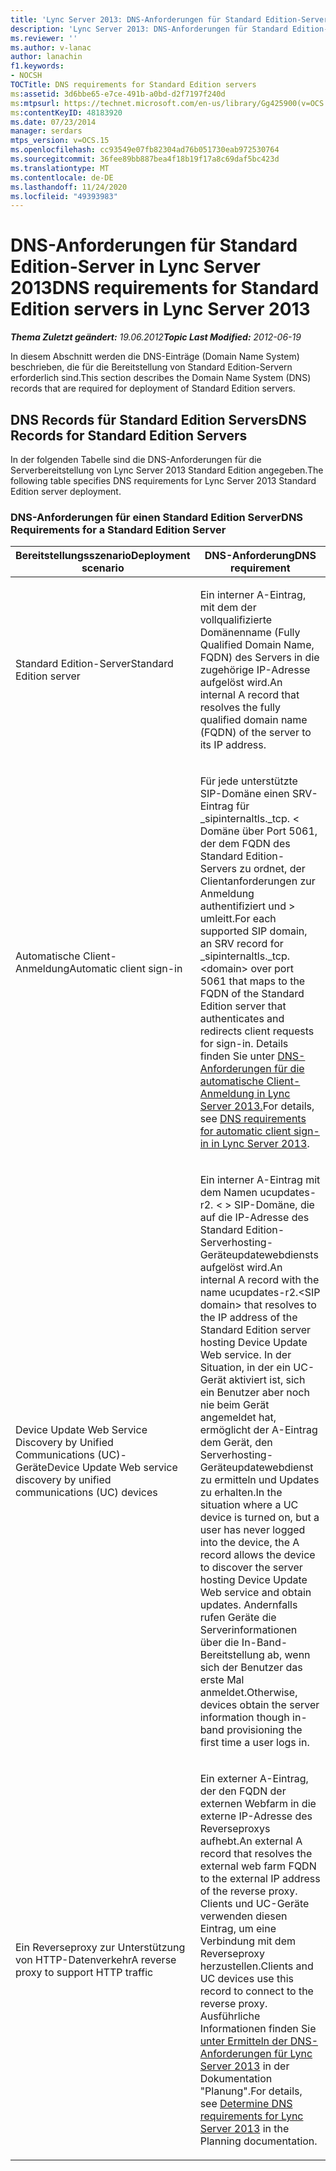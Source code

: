 ```yaml
---
title: 'Lync Server 2013: DNS-Anforderungen für Standard Edition-Server'
description: 'Lync Server 2013: DNS-Anforderungen für Standard Edition-Server.'
ms.reviewer: ''
ms.author: v-lanac
author: lanachin
f1.keywords:
- NOCSH
TOCTitle: DNS requirements for Standard Edition servers
ms:assetid: 3d6bbe65-e7ce-491b-a0bd-d2f7197f240d
ms:mtpsurl: https://technet.microsoft.com/en-us/library/Gg425900(v=OCS.15)
ms:contentKeyID: 48183920
ms.date: 07/23/2014
manager: serdars
mtps_version: v=OCS.15
ms.openlocfilehash: cc93549e07fb82304ad76b051730eab972530764
ms.sourcegitcommit: 36fee89bb887bea4f18b19f17a8c69daf5bc423d
ms.translationtype: MT
ms.contentlocale: de-DE
ms.lasthandoff: 11/24/2020
ms.locfileid: "49393983"
---
```

# <a name="dns-requirements-for-standard-edition-servers-in-lync-server-2013"></a><span data-ttu-id="dff62-103">DNS-Anforderungen für Standard Edition-Server in Lync Server 2013</span><span class="sxs-lookup"><span data-stu-id="dff62-103">DNS requirements for Standard Edition servers in Lync Server 2013</span></span>

<div data-xmlns="http://www.w3.org/1999/xhtml">

<div class="topic" data-xmlns="http://www.w3.org/1999/xhtml" data-msxsl="urn:schemas-microsoft-com:xslt" data-cs="https://msdn.microsoft.com/">

<div data-asp="https://msdn2.microsoft.com/asp">



</div>

<div id="mainSection">

<div id="mainBody"><span data-ttu-id="dff62-104">

<span> </span></span><span class="sxs-lookup"><span data-stu-id="dff62-104">

<span> </span></span></span>

<span data-ttu-id="dff62-105">_**Thema Zuletzt geändert:** 19.06.2012_</span><span class="sxs-lookup"><span data-stu-id="dff62-105">_**Topic Last Modified:** 2012-06-19_</span></span>

<span data-ttu-id="dff62-106">In diesem Abschnitt werden die DNS-Einträge (Domain Name System) beschrieben, die für die Bereitstellung von Standard Edition-Servern erforderlich sind.</span><span class="sxs-lookup"><span data-stu-id="dff62-106">This section describes the Domain Name System (DNS) records that are required for deployment of Standard Edition servers.</span></span>

<div>

## <a name="dns-records-for-standard-edition-servers"></a><span data-ttu-id="dff62-107">DNS Records für Standard Edition Servers</span><span class="sxs-lookup"><span data-stu-id="dff62-107">DNS Records for Standard Edition Servers</span></span>

<span data-ttu-id="dff62-108">In der folgenden Tabelle sind die DNS-Anforderungen für die Serverbereitstellung von Lync Server 2013 Standard Edition angegeben.</span><span class="sxs-lookup"><span data-stu-id="dff62-108">The following table specifies DNS requirements for Lync Server 2013 Standard Edition server deployment.</span></span>

### <a name="dns-requirements-for-a-standard-edition-server"></a><span data-ttu-id="dff62-109">DNS-Anforderungen für einen Standard Edition Server</span><span class="sxs-lookup"><span data-stu-id="dff62-109">DNS Requirements for a Standard Edition Server</span></span>

<table>
<colgroup>
<col style="width: 50%" />
<col style="width: 50%" />
</colgroup>
<thead>
<tr class="header">
<th><span data-ttu-id="dff62-110">Bereitstellungsszenario</span><span class="sxs-lookup"><span data-stu-id="dff62-110">Deployment scenario</span></span></th>
<th><span data-ttu-id="dff62-111">DNS-Anforderung</span><span class="sxs-lookup"><span data-stu-id="dff62-111">DNS requirement</span></span></th>
</tr>
</thead>
<tbody>
<tr class="odd">
<td><p><span data-ttu-id="dff62-112">Standard Edition-Server</span><span class="sxs-lookup"><span data-stu-id="dff62-112">Standard Edition server</span></span></p></td>
<td><p><span data-ttu-id="dff62-113">Ein interner A-Eintrag, mit dem der vollqualifizierte Domänenname (Fully Qualified Domain Name, FQDN) des Servers in die zugehörige IP-Adresse aufgelöst wird.</span><span class="sxs-lookup"><span data-stu-id="dff62-113">An internal A record that resolves the fully qualified domain name (FQDN) of the server to its IP address.</span></span></p></td>
</tr>
<tr class="even">
<td><p><span data-ttu-id="dff62-114">Automatische Client-Anmeldung</span><span class="sxs-lookup"><span data-stu-id="dff62-114">Automatic client sign-in</span></span></p></td>
<td><p><span data-ttu-id="dff62-115">Für jede unterstützte SIP-Domäne einen SRV-Eintrag für _sipinternaltls._tcp. &lt; Domäne über Port 5061, der dem FQDN des Standard Edition-Servers zu ordnet, der Clientanforderungen zur Anmeldung authentifiziert und &gt; umleitt.</span><span class="sxs-lookup"><span data-stu-id="dff62-115">For each supported SIP domain, an SRV record for _sipinternaltls._tcp.&lt;domain&gt; over port 5061 that maps to the FQDN of the Standard Edition server that authenticates and redirects client requests for sign-in.</span></span> <span data-ttu-id="dff62-116">Details finden Sie unter <a href="lync-server-2013-dns-requirements-for-automatic-client-sign-in.md">DNS-Anforderungen für die automatische Client-Anmeldung in Lync Server 2013.</a></span><span class="sxs-lookup"><span data-stu-id="dff62-116">For details, see <a href="lync-server-2013-dns-requirements-for-automatic-client-sign-in.md">DNS requirements for automatic client sign-in in Lync Server 2013</a>.</span></span></p></td>
</tr>
<tr class="odd">
<td><p><span data-ttu-id="dff62-117">Device Update Web Service Discovery by Unified Communications (UC)-Geräte</span><span class="sxs-lookup"><span data-stu-id="dff62-117">Device Update Web service discovery by unified communications (UC) devices</span></span></p></td>
<td><p><span data-ttu-id="dff62-118">Ein interner A-Eintrag mit dem Namen ucupdates-r2. &lt; &gt; SIP-Domäne, die auf die IP-Adresse des Standard Edition-Serverhosting-Geräteupdatewebdiensts aufgelöst wird.</span><span class="sxs-lookup"><span data-stu-id="dff62-118">An internal A record with the name ucupdates-r2.&lt;SIP domain&gt; that resolves to the IP address of the Standard Edition server hosting Device Update Web service.</span></span> <span data-ttu-id="dff62-119">In der Situation, in der ein UC-Gerät aktiviert ist, sich ein Benutzer aber noch nie beim Gerät angemeldet hat, ermöglicht der A-Eintrag dem Gerät, den Serverhosting-Geräteupdatewebdienst zu ermitteln und Updates zu erhalten.</span><span class="sxs-lookup"><span data-stu-id="dff62-119">In the situation where a UC device is turned on, but a user has never logged into the device, the A record allows the device to discover the server hosting Device Update Web service and obtain updates.</span></span> <span data-ttu-id="dff62-120">Andernfalls rufen Geräte die Serverinformationen über die In-Band-Bereitstellung ab, wenn sich der Benutzer das erste Mal anmeldet.</span><span class="sxs-lookup"><span data-stu-id="dff62-120">Otherwise, devices obtain the server information though in-band provisioning the first time a user logs in.</span></span></p></td>
</tr>
<tr class="even">
<td><p><span data-ttu-id="dff62-121">Ein Reverseproxy zur Unterstützung von HTTP-Datenverkehr</span><span class="sxs-lookup"><span data-stu-id="dff62-121">A reverse proxy to support HTTP traffic</span></span></p></td>
<td><p><span data-ttu-id="dff62-122">Ein externer A-Eintrag, der den FQDN der externen Webfarm in die externe IP-Adresse des Reverseproxys aufhebt.</span><span class="sxs-lookup"><span data-stu-id="dff62-122">An external A record that resolves the external web farm FQDN to the external IP address of the reverse proxy.</span></span> <span data-ttu-id="dff62-123">Clients und UC-Geräte verwenden diesen Eintrag, um eine Verbindung mit dem Reverseproxy herzustellen.</span><span class="sxs-lookup"><span data-stu-id="dff62-123">Clients and UC devices use this record to connect to the reverse proxy.</span></span> <span data-ttu-id="dff62-124">Ausführliche Informationen finden Sie <a href="lync-server-2013-determine-dns-requirements.md">unter Ermitteln der DNS-Anforderungen für Lync Server 2013</a> in der Dokumentation "Planung".</span><span class="sxs-lookup"><span data-stu-id="dff62-124">For details, see <a href="lync-server-2013-determine-dns-requirements.md">Determine DNS requirements for Lync Server 2013</a> in the Planning documentation.</span></span></p></td>
</tr>
</tbody>
</table><span data-ttu-id="dff62-125">


</div>

</div>

<span> </span>

</div>

</div>

</span><span class="sxs-lookup"><span data-stu-id="dff62-125">


</div>

</div>

<span> </span>

</div>

</div>

</span></span></div>

